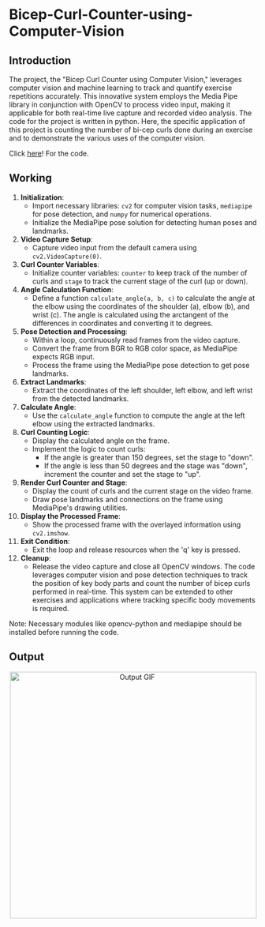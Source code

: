 # Bicep-Curl-Counter-using-Computer-Vision


## Introduction

The project, the "Bicep Curl Counter using Computer Vision," leverages computer vision and machine learning to track and quantify exercise repetitions accurately. This innovative system employs the Media Pipe library in conjunction with OpenCV to process video input, making it applicable for both real-time live capture and recorded video analysis. The code for the project is written in python. Here, the specific application of this project is counting the number of bi-cep curls done during an exercise and to demonstrate the various uses of the computer vision.


Click <a href="https://github.com/vamshirayala/Bicep-Curl-Counter-using-Computer-Vision/blob/maincurl_counter.py">here</a>! For the code.

## Working

1. **Initialization**:
   - Import necessary libraries: `cv2` for computer vision tasks, `mediapipe` for pose detection, and `numpy` for numerical operations.
   - Initialize the MediaPipe pose solution for detecting human poses and landmarks.
2. **Video Capture Setup**:
   - Capture video input from the default camera using `cv2.VideoCapture(0)`.
3. **Curl Counter Variables**:
   - Initialize counter variables: `counter` to keep track of the number of curls and `stage` to track the current stage of the curl (up or down).
4. **Angle Calculation Function**:
   - Define a function `calculate_angle(a, b, c)` to calculate the angle at the elbow using the coordinates of the shoulder (a), elbow (b), and wrist (c). The angle is calculated using the arctangent of the differences in coordinates and converting it to degrees.
5. **Pose Detection and Processing**:
   - Within a loop, continuously read frames from the video capture.
   - Convert the frame from BGR to RGB color space, as MediaPipe expects RGB input.
   - Process the frame using the MediaPipe pose detection to get pose landmarks.
6. **Extract Landmarks**:
   - Extract the coordinates of the left shoulder, left elbow, and left wrist from the detected landmarks.
7. **Calculate Angle**:
   - Use the `calculate_angle` function to compute the angle at the left elbow using the extracted landmarks.
8. **Curl Counting Logic**:
   - Display the calculated angle on the frame.
   - Implement the logic to count curls:
     - If the angle is greater than 150 degrees, set the stage to "down".
     - If the angle is less than 50 degrees and the stage was "down", increment the counter and set the stage to "up".
9. **Render Curl Counter and Stage**:
   - Display the count of curls and the current stage on the video frame.
   - Draw pose landmarks and connections on the frame using MediaPipe's drawing utilities.
10. **Display the Processed Frame**:
    - Show the processed frame with the overlayed information using `cv2.imshow`.
11. **Exit Condition**:
    - Exit the loop and release resources when the 'q' key is pressed.
12. **Cleanup**:
    - Release the video capture and close all OpenCV windows.
The code leverages computer vision and pose detection techniques to track the position of key body parts and count the number of bicep curls performed in real-time. This system can be extended to other exercises and applications where tracking specific body movements is required.


Note: Necessary modules like opencv-python and mediapipe should be installed before running the code.
 
## Output

<div align="center">
    <img src="https://github.com/vamshirayala/Bicep-Curl-Counter-using-Computer-Vision/assets/101399344/1d49159f-4565-42e0-8107-2bbcb8b2fc43" alt="Output GIF" width="500"/>
</div>

